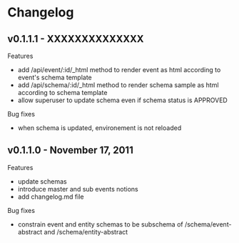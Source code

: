 Changelog
=========

## v0.1.1.1 - XXXXXXXXXXXXXX

Features

* add /api/event/:id/_html method to render event as html according to event's schema template
* add /api/schema/:id/_html method to render schema sample as html according to schema template
* allow superuser to update schema even if schema status is APPROVED

Bug fixes

* when schema is updated, environement is not reloaded

## v0.1.1.0 - November 17, 2011

Features

* update schemas
* introduce master and sub events notions
* add changelog.md file

Bug fixes

* constrain event and entity schemas to be subschema of /schema/event-abstract and /schema/entity-abstract

